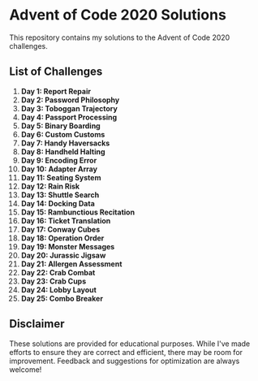 # Advent of Code 2020 Solutions

This repository contains my solutions to the Advent of Code 2020 challenges.

## List of Challenges

1. **Day 1: Report Repair**
2. **Day 2: Password Philosophy**
3. **Day 3: Toboggan Trajectory**
4. **Day 4: Passport Processing**
5. **Day 5: Binary Boarding**
6. **Day 6: Custom Customs**
7. **Day 7: Handy Haversacks**
8. **Day 8: Handheld Halting**
9. **Day 9: Encoding Error**
10. **Day 10: Adapter Array**
11. **Day 11: Seating System**
12. **Day 12: Rain Risk**
13. **Day 13: Shuttle Search**
14. **Day 14: Docking Data**
15. **Day 15: Rambunctious Recitation**
16. **Day 16: Ticket Translation**
17. **Day 17: Conway Cubes**
18. **Day 18: Operation Order**
19. **Day 19: Monster Messages**
20. **Day 20: Jurassic Jigsaw**
21. **Day 21: Allergen Assessment**
22. **Day 22: Crab Combat**
23. **Day 23: Crab Cups**
24. **Day 24: Lobby Layout**
25. **Day 25: Combo Breaker**

## Disclaimer

These solutions are provided for educational purposes. While I've made efforts to ensure they are correct and efficient, there may be room for improvement. Feedback and suggestions for optimization are always welcome!
